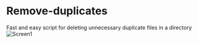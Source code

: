 # Remove-duplicates
Fast and easy script for deleting unnecessary duplicate files in a directory<br>
![Screen1](https://imgur.com/a/cv98H2h)
